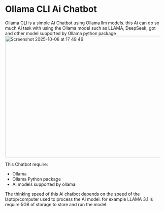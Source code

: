 <h1>Ollama CLI Ai Chatbot</h1>
Ollama CLI is a simple Ai Chatbot using Ollama llm models. this Ai can do so much Ai task with using the Ollama model such as LLAMA, DeepSeek, gpt and other model supported by Ollama python package
<img width="587" height="393" alt="Screenshot 2025-10-08 at 17 49 46" src="https://github.com/user-attachments/assets/0812194d-8679-4b6f-ad3b-0e881095571b" />

This Chatbot require:
- Ollama
- Ollama Python package
- Ai models supported by ollama

The thinking speed of this Ai chatbot depends on the speed of the laptop/computer used to process the Ai model. for example LLAMA 3.1 is require 5GB of storage to store and run the model

